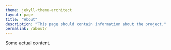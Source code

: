 ```yaml
---
theme: jekyll-theme-architect
layout: page
title: "About"
description: "This page should contain information about the project."
permalink: /about/
---
```


Some actual content.
